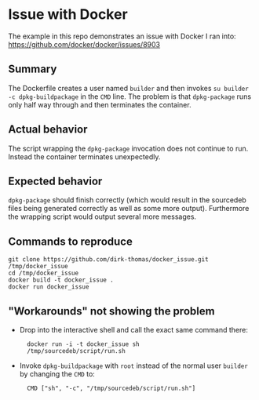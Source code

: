Issue with Docker
=================

The example in this repo demonstrates an issue with Docker I ran into: https://github.com/docker/docker/issues/8903

Summary
-------

The Dockerfile creates a user named `builder` and then invokes `su builder -c dpkg-buildpackage` in the `CMD` line.
The problem is that `dpkg-package` runs only half way through and then terminates the container.

Actual behavior
---------------

The script wrapping the `dpkg-package` invocation does not continue to run.
Instead the container terminates unexpectedly.


Expected behavior
-----------------

`dpkg-package` should finish correctly (which would result in the sourcedeb files being generated correctly as well as some more output).
Furthermore the wrapping script would output several more messages.

Commands to reproduce
---------------------

    git clone https://github.com/dirk-thomas/docker_issue.git /tmp/docker_issue
    cd /tmp/docker_issue
    docker build -t docker_issue .
    docker run docker_issue

"Workarounds" not showing the problem
-------------------------------------

* Drop into the interactive shell and call the exact same command there:

        docker run -i -t docker_issue sh
        /tmp/sourcedeb/script/run.sh

* Invoke `dpkg-buildpackage` with `root` instead of the normal user `builder` by changing the `CMD` to:

        CMD ["sh", "-c", "/tmp/sourcedeb/script/run.sh"]
